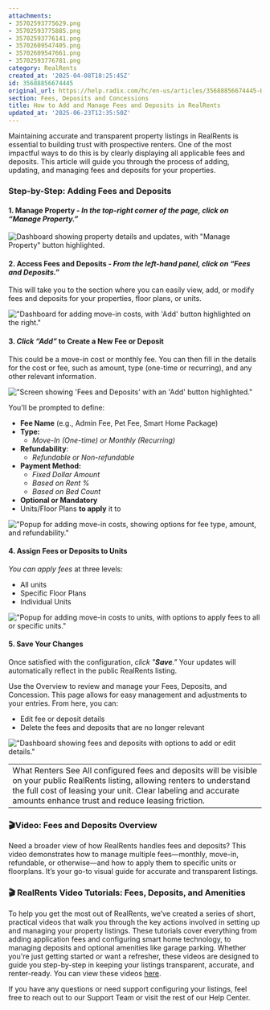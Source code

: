 ```yaml
---
attachments:
- 35702593775629.png
- 35702593775885.png
- 35702593776141.png
- 35702609547405.png
- 35702609547661.png
- 35702593776781.png
category: RealRents
created_at: '2025-04-08T18:25:45Z'
id: 35688856674445
original_url: https://help.radix.com/hc/en-us/articles/35688856674445-How-to-Add-and-Manage-Fees-and-Deposits-in-RealRents
section: Fees, Deposits and Concessions
title: How to Add and Manage Fees and Deposits in RealRents
updated_at: '2025-06-23T12:35:50Z'
---
```


Maintaining accurate and transparent property listings in RealRents is essential to building trust with prospective renters. One of the most impactful ways to do this is by clearly displaying all applicable fees and deposits. This article will guide you through the process of adding, updating, and managing fees and deposits for your properties.

### Step-by-Step: Adding Fees and Deposits

#### 1. **Manage Property** - *In the top-right corner of the page, click on “**Manage Property.**”*

![Dashboard showing property details and updates, with "Manage Property" button highlighted.](attachments/35702593775629.png)

#### 2. **Access Fees and Deposits** - *From the left-hand panel, click on **“Fees and Deposits.”***

This will take you to the section where you can easily view, add, or modify fees and deposits for your properties, floor plans, or units.

!["Dashboard for adding move-in costs, with 'Add' button highlighted on the right."](attachments/35702593775885.png)

#### 3. *Click **“Add”*** to **Create a New Fee or Deposit**

This could be a move-in cost or monthly fee. You can then fill in the details for the cost or fee, such as amount, type (one-time or recurring), and any other relevant information.

!["Screen showing 'Fees and Deposits' with an 'Add' button highlighted."](attachments/35702593776141.png)

You'll be prompted to define:

* **Fee Name** (e.g., Admin Fee, Pet Fee, Smart Home Package)
* **Type:**
  + *Move-In (One-time) or Monthly (Recurring)*
* **Refundability**:
  + *Refundable or Non-refundable*
* **Payment Method:**
  + *Fixed Dollar Amount*
  + *Based on Rent %*
  + *Based on Bed Count*
* **Optional or Mandatory**
* Units/Floor Plans **to apply** it to

!["Popup for adding move-in costs, showing options for fee type, amount, and refundability."](attachments/35702609547405.png)

#### 4. **Assign Fees or Deposits to Units**

*You can apply fees* at three levels:

* All units
* Specific Floor Plans
* Individual Units

!["Popup for adding move-in costs to units, with options to apply fees to all or specific units."](attachments/35702609547661.png)

#### 5. **Save Your Changes**

Once satisfied with the configuration, *click "**Save**."* Your updates will automatically reflect in the public RealRents listing.

Use the Overview to review and manage your Fees, Deposits, and Concession. This page allows for easy management and adjustments to your entries. From here, you can:

* Edit fee or deposit details
* Delete the fees and deposits that are no longer relevant

!["Dashboard showing fees and deposits with options to add or edit details."](attachments/35702593776781.png)

|  |
| --- |
| What Renters See All configured fees and deposits will be visible on your public RealRents listing, allowing renters to understand the full cost of leasing your unit. Clear labeling and accurate amounts enhance trust and reduce leasing friction. |

### 

### 🎬Video: Fees and Deposits Overview

Need a broader view of how RealRents handles fees and deposits? This video demonstrates how to manage multiple fees—monthly, move-in, refundable, or otherwise—and how to apply them to specific units or floorplans. It’s your go-to visual guide for accurate and transparent listings.

### 🎬 RealRents Video Tutorials: Fees, Deposits, and Amenities

To help you get the most out of RealRents, we’ve created a series of short, practical videos that walk you through the key actions involved in setting up and managing your property listings. These tutorials cover everything from adding application fees and configuring smart home technology, to managing deposits and optional amenities like garage parking. Whether you're just getting started or want a refresher, these videos are designed to guide you step-by-step in keeping your listings transparent, accurate, and renter-ready. You can view these videos [here](https://help.radix.com/hc/en-us/articles/35702718961037).

If you have any questions or need support configuring your listings, feel free to reach out to our Support Team or visit the rest of our Help Center.
